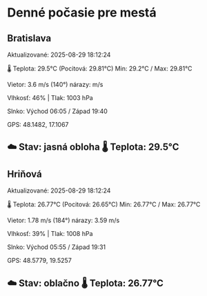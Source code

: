 ﻿# Denné počasie pre mestá

## Bratislava
Aktualizované: 2025-08-29 18:12:24

🌡️ Teplota: 29.5°C 
(Pocitová: 29.81°C)
Min: 29.2°C / Max: 29.81°C

Vietor: 3.6 m/s    (140°) 
nárazy:  m/s

Vlhkosť: 46% | Tlak: 1003 hPa

Slnko: Východ 06:05 / Západ 19:40

GPS: 48.1482, 17.1067

☁️ Stav: jasná obloha        🌡️ Teplota: 29.5°C
---

## Hriňová
Aktualizované: 2025-08-29 18:12:24

🌡️ Teplota: 26.77°C 
(Pocitová: 26.65°C)
Min: 26.77°C / Max: 26.77°C

Vietor: 1.78 m/s (184°)
nárazy: 3.59 m/s

Vlhkosť: 39% | Tlak: 1008 hPa

Slnko: Východ 05:55 / Západ 19:31

GPS: 48.5779, 19.5257

☁️ Stav: oblačno        🌡️ Teplota: 26.77°C
---
